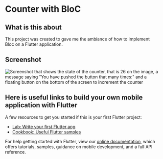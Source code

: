 # Counter with BloC

## What is this about

This project was created to gave me the ambiance of how to implement Bloc on a Flutter application.

## Screenshot

![Screenshot that shows the state of the counter, that is 26 on the image, a message saying "You have pushed the button that many times:" and a floating button on the bottom of the screen to increment the counter](https://lh3.googleusercontent.com/-0gzLCJgrGpMqbgDXE04g0eRgfl5h6D_ZLsR_yulJ-Z-ht_IPttIl4tnxEX8SP0VNbN6ik8QOxmMvzun9UM_QnS4maODF7JT9ZiNavFZjOGbro8EDkya2IIRWHpnXOxqecVXE6HuxB6OxPLh1PKMpQQfhXSXxThQ0stSbpuTSZMBQQYZjFIioYkjH4K2d-4L_hbr_zGNPrI_9sMWnDeS92hNej5KPLJZeo_YndfspbENDTZl5m0PmOLU6CvzyyJw7ObaR-kY10L9RBo__qNcnYTe6Oc6HW14n-TbWO9FKHz1eWHmiI1PBQlLrDRXzcal9rCMfm_H4loax83OTrj-DDaLFw-jkWHbWDHOLFm8EMqFIwrHpMKzqdKR1rP_yIrPpbq_uzls01oHcmAEeUsBX6K2ex1ybsRABBJAjYx82NPei-_XQyBufYeYasf9RqCkt85IHYwWYjwoDP6DN86FP5cWBJlgxXjCzrHgsGTX86z0-XiFVbb8kDyDVstBnNZVR06IzvKEeicL6QC8ElDE3OWC36Q0-uLZdpEaMSMBsROXcZHLUst2VZQMwAZxgxdi2vdMeyPJ6TnHB6ZJO2L-jQ8L8rR0opziMQkjwTf05THTu6RNGYEPVzORYltwac7YNduYqoqqkOLYFMJ5TtBL_j8gtZPJmXQuq9w6PHAv7uKUvsK4a-_ec7542LXt=w484-h967-no?authuser=0)

## Here is useful links to build your own mobile application with Flutter

A few resources to get you started if this is your first Flutter project:

- [Lab: Write your first Flutter app](https://flutter.dev/docs/get-started/codelab)
- [Cookbook: Useful Flutter samples](https://flutter.dev/docs/cookbook)

For help getting started with Flutter, view our
[online documentation](https://flutter.dev/docs), which offers tutorials,
samples, guidance on mobile development, and a full API reference.
